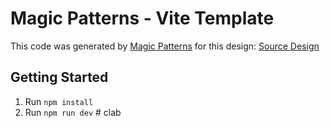 # Magic Patterns - Vite Template

This code was generated by [Magic Patterns](https://magicpatterns.com) for this design: [Source Design](https://magicpatterns.com/c/pawnfuzwyzmmuzxtgbzbna)

## Getting Started

1. Run `npm install`
2. Run `npm run dev`
#   c l a b  
 